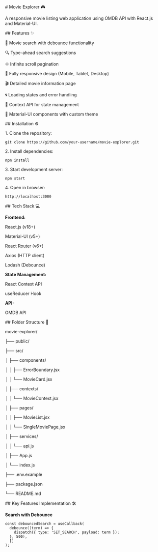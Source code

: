 <p># Movie Explorer 🎮</p>

<p>A responsive movie listing web application using OMDB API with React.js and Material-UI.</p>


<p>## Features ✨</p>
<p>🎥 Movie search with debounce functionality</p>
<p>🔍 Type-ahead search suggestions</p>
<p>♾️ Infinite scroll pagination</p>
<p>📱 Fully responsive design (Mobile, Tablet, Desktop)</p>
<p>🎬 Detailed movie information page</p>
<p>🌀 Loading states and error handling</p>
<p>🔄 Context API for state management</p>
<p>🎨 Material-UI components with custom theme</p>

<p>## Installation ⚙️</p>
<p>1. Clone the repository:</p>
<p><code>git clone https://github.com/your-username/movie-explorer.git</code></p>

<p>2. Install dependencies:</p>
<p><code>npm install</code></p>

<p>3. Start development server:</p>
<p><code>npm start</code></p>

<p>4. Open in browser:</p>
<p><code>http://localhost:3000</code></p>

<p>## Tech Stack 💻</p>
<p><strong>Frontend:</strong></p>
<p>React.js (v18+)</p>
<p>Material-UI (v5+)</p>
<p>React Router (v6+)</p>
<p>Axios (HTTP client)</p>
<p>Lodash (Debounce)</p>

<p><strong>State Management:</strong></p>
<p>React Context API</p>
<p>useReducer Hook</p>

<p><strong>API:</strong></p>
<p>OMDB API</p>

<p>## Folder Structure 📁</p>
<p>movie-explorer/</p>
<p>├── public/</p>
<p>├── src/</p>
<p>│   ├── components/</p>
<p>│   │   ├── ErrorBoundary.jsx</p>
<p>│   │   └── MovieCard.jsx</p>
<p>│   ├── contexts/</p>
<p>│   │   └── MovieContext.jsx</p>
<p>│   ├── pages/</p>
<p>│   │   ├── MovieList.jsx</p>
<p>│   │   └── SingleMoviePage.jsx</p>
<p>│   ├── services/</p>
<p>│   │   └── api.js</p>
<p>│   ├── App.js</p>
<p>│   └── index.js</p>
<p>├── .env.example</p>
<p>├── package.json</p>
<p>└── README.md</p>

<p>## Key Features Implementation 🛠️</p>
<p><strong>Search with Debounce</strong></p>

<p><code>const debouncedSearch = useCallback(
  debounce((term) => {
    dispatch({ type: 'SET_SEARCH', payload: term });
  }, 500),
  []
);</code></p>
